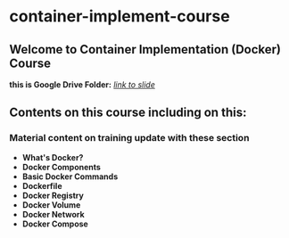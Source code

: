 # container-implement-course

## Welcome to Container Implementation (Docker) Course

**this is Google Drive Folder:** *[link to slide](https://www.google.com)*

## Contents on this course including on this:
### Material content on training update with these section
- **What's Docker?**
- **Docker Components**
- **Basic Docker Commands**
- **Dockerfile**
- **Docker Registry**
- **Docker Volume**
- **Docker Network**
- **Docker Compose**



